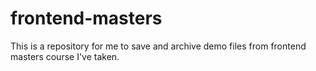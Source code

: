 # frontend-masters

This is a repository for me to save and archive demo files from frontend masters course I've taken.
